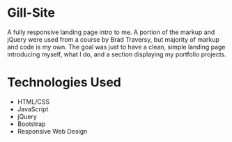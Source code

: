 # Gill-Site
A fully responsive landing page intro to me. A portion of the markup and jQuery were used from a course by Brad Traversy, but majority of markup and code is my own.  The goal was just to have a clean, simple landing page introducing myself, what I do, and a section displaying my portfolio projects.

# Technologies Used

* HTML/CSS
* JavaScript
* jQuery
* Bootstrap
* Responsive Web Design

